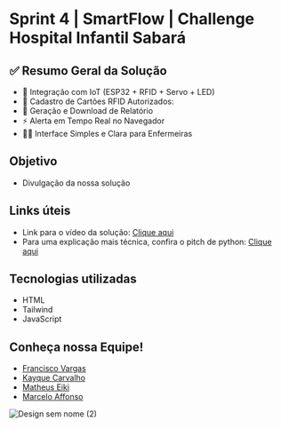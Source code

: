 # Sprint 4 | SmartFlow | Challenge Hospital Infantil Sabará

## ✅ Resumo Geral da Solução

- 🔗 Integração com IoT (ESP32 + RFID + Servo + LED)
- 🧠 Cadastro de Cartões RFID Autorizados:
- 📄 Geração e Download de Relatório
- ⚡ Alerta em Tempo Real no Navegador
- 🧑‍⚕️ Interface Simples e Clara para Enfermeiras

## Objetivo
- Divulgação da nossa solução

## Links úteis
- Link para o vídeo  da solução: <a href="https://www.youtube.com/watch?v=HRn_Xj3Sltk">Clique aqui</a>
- Para uma explicação mais técnica, confira o pitch de python: <a href="https://www.youtube.com/watch?v=0GjBcsHMnXQ">Clique aqui</a>

## Tecnologias utilizadas
- HTML
- Tailwind
- JavaScript

## Conheça nossa Equipe!
- [Francisco Vargas](https://github.com/Franciscov25)
- [Kayque Carvalho](https://github.com/Kay-Carv)
- [Matheus Eiki](https://github.com/Matheus-Eiki)
- [Marcelo Affonso](https://github.com/tenebres-cpu)

![Design sem nome (2)](https://github.com/user-attachments/assets/b9c18376-a90e-4d79-8b71-036ff3f51e45)
